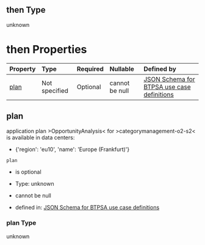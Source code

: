 ## then Type

unknown

# then Properties

| Property      | Type          | Required | Nullable       | Defined by                                                                                                                                                                                                                                      |
| :------------ | :------------ | :------- | :------------- | :---------------------------------------------------------------------------------------------------------------------------------------------------------------------------------------------------------------------------------------------- |
| [plan](#plan) | Not specified | Optional | cannot be null | [JSON Schema for BTPSA use case definitions](btpsa-usecase-properties-services-items-allof-2-then-allof-10-then-allof-1-then-properties-plan.md "undefined#/properties/services/items/allOf/2/then/allOf/10/then/allOf/1/then/properties/plan") |

## plan

application plan >OpportunityAnalysis< for >categorymanagement-o2-s2< is available in data centers:

*   {'region': 'eu10', 'name': 'Europe (Frankfurt)'}

`plan`

*   is optional

*   Type: unknown

*   cannot be null

*   defined in: [JSON Schema for BTPSA use case definitions](btpsa-usecase-properties-services-items-allof-2-then-allof-10-then-allof-1-then-properties-plan.md "undefined#/properties/services/items/allOf/2/then/allOf/10/then/allOf/1/then/properties/plan")

### plan Type

unknown
